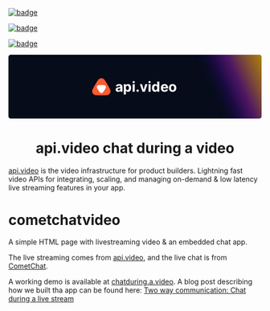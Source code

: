 [![badge](https://img.shields.io/twitter/follow/api_video?style=social)](https://twitter.com/intent/follow?screen_name=api_video)

[![badge](https://img.shields.io/github/stars/apivideo/cometchatvideo?style=social)](https://github.com/apivideo/cometchatvideo)

[![badge](https://img.shields.io/discourse/topics?server=https%3A%2F%2Fcommunity.api.video)](https://community.api.video)

![](https://github.com/apivideo/.github/blob/main/assets/apivideo_banner.png)

<h1 align="center">api.video chat during a video</h1>

[api.video](https://api.video) is the video infrastructure for product builders. Lightning fast video APIs for integrating, scaling, and managing on-demand & low latency live streaming features in your app.

# cometchatvideo
A simple HTML page with livestreaming video &amp; an embedded chat app.

The live streaming comes from [api.video](https://api.video), and the live chat is from [CometChat](https://cometchat.com).

A working demo is available at [chatduring.a.video](https://chatduring.a.video).  A blog post describing how we built tha app can be found here: [Two way communication: Chat during a live stream](https://api.video/blog/tutorials/two-way-communication-chat-during-a-live-stream)

